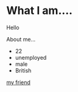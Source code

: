 # What I am....

Hello

About me...
+ 22
+ unemployed
+ male
+ British

[my friend](https://www.imredeak.com)
